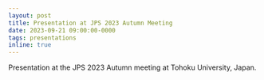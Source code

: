 ```yaml
---
layout: post
title: Presentation at JPS 2023 Autumn Meeting
date: 2023-09-21 09:00:00-0000
tags: presentations
inline: true
---
```

Presentation at the JPS 2023 Autumn meeting at Tohoku University, Japan.
